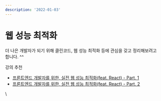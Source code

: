 ```yaml
---
description: '2022-01-03'
---
```


# 웹 성능 최적화

더 나은 개발자가 되기 위해 클린코드, 웹 성능 최적화 등에 관심을 갖고 정리해보려고 합니다. ^^&#x20;



강의 추천

* [프론트엔드 개발자를 위한, 실전 웹 성능 최적화(feat. React) - Part. 1](https://www.inflearn.com/course/%EC%9B%B9-%EC%84%B1%EB%8A%A5-%EC%B5%9C%EC%A0%81%ED%99%94-%EB%A6%AC%EC%95%A1%ED%8A%B8-1)
* [프론트엔드 개발자를 위한, 실전 웹 성능 최적화(feat. React) - Part. 2 ](https://www.inflearn.com/course/%EC%9B%B9-%EC%84%B1%EB%8A%A5-%EC%B5%9C%EC%A0%81%ED%99%94-%EB%A6%AC%EC%95%A1%ED%8A%B8-2)



\
